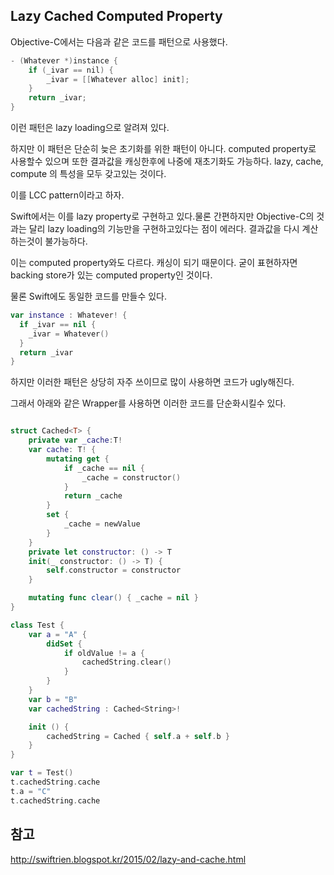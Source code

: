 ## Lazy Cached Computed Property



Objective-C에서는 다음과 같은 코드를 패턴으로 사용했다.

```objective-c
- (Whatever *)instance {
    if (_ivar == nil) {
        _ivar = [[Whatever alloc] init];
    }
    return _ivar;
}
```

이런 패턴은 lazy loading으로 알려져 있다.

하지만 이 패턴은 단순히 늦은 초기화를 위한 패턴이 아니다. computed property로 사용할수 있으며 또한 결과값을 캐싱한후에 나중에 재초기화도 가능하다. lazy, cache, compute 의 특성을 모두 갖고있는 것이다.

이를 LCC pattern이라고 하자.

Swift에서는 이를 lazy property로 구현하고 있다.물론 간편하지만 Objective-C의 것과는 달리 lazy loading의 기능만을 구현하고있다는 점이 에러다. 결과값을 다시 계산하는것이 불가능하다.

이는 computed property와도 다르다. 캐싱이 되기 때문이다. 굳이 표현하자면 backing store가 있는 computed property인 것이다.

물론 Swift에도 동일한 코드를 만들수 있다.

```swift
var instance : Whatever! {
  if _ivar == nil {
    _ivar = Whatever()
  }
  return _ivar
}
```

하지만 이러한 패턴은 상당히 자주 쓰이므로 많이 사용하면 코드가 ugly해진다.



그래서 아래와 같은 Wrapper를 사용하면 이러한 코드를 단순화시킬수 있다.

```swift

struct Cached<T> {
	private var _cache:T!
	var cache: T! {
		mutating get {
			if _cache == nil {
				_cache = constructor()
			}
			return _cache
		}
		set {
			_cache = newValue
		}
	}
	private let constructor: () -> T
	init(_ constructor: () -> T) {
		self.constructor = constructor
	}

	mutating func clear() { _cache = nil }
}

class Test {
	var a = "A" {
		didSet {
			if oldValue != a {
				cachedString.clear()
			}
		}
	}
	var b = "B"
	var cachedString : Cached<String>!

	init () {
		cachedString = Cached { self.a + self.b }
	}
}

var t = Test()
t.cachedString.cache
t.a = "C"
t.cachedString.cache

```



## 참고

http://swiftrien.blogspot.kr/2015/02/lazy-and-cache.html

